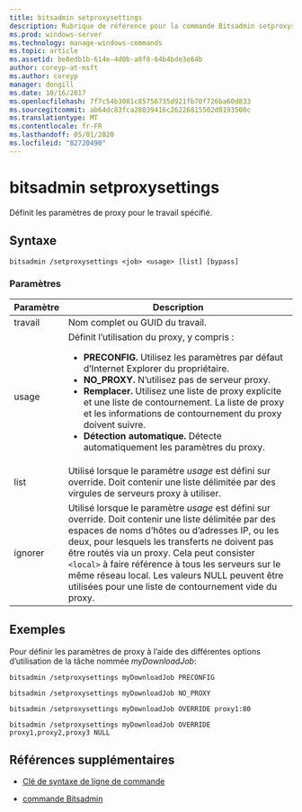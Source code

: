 ```yaml
---
title: bitsadmin setproxysettings
description: Rubrique de référence pour la commande Bitsadmin setproxysettings n', qui définit les paramètres de proxy pour le travail spécifié.
ms.prod: windows-server
ms.technology: manage-windows-commands
ms.topic: article
ms.assetid: be8edb1b-614e-4d0b-a8f8-64b4bde3e64b
author: coreyp-at-msft
ms.author: coreyp
manager: dongill
ms.date: 10/16/2017
ms.openlocfilehash: 7f7c54b3081c85756735d921fb70f726ba60d833
ms.sourcegitcommit: ab64dc83fca28039416c26226815502d0193500c
ms.translationtype: MT
ms.contentlocale: fr-FR
ms.lasthandoff: 05/01/2020
ms.locfileid: "82720490"
---
```

# <a name="bitsadmin-setproxysettings"></a>bitsadmin setproxysettings

Définit les paramètres de proxy pour le travail spécifié.

## <a name="syntax"></a>Syntaxe

```
bitsadmin /setproxysettings <job> <usage> [list] [bypass]
```

### <a name="parameters"></a>Paramètres

| Paramètre | Description |
| --------- | ----------- |
| travail | Nom complet ou GUID du travail. |
| usage | Définit l’utilisation du proxy, y compris :<ul><li>**PRECONFIG.** Utilisez les paramètres par défaut d’Internet Explorer du propriétaire.</li><li>**NO_PROXY.** N’utilisez pas de serveur proxy.</li><li>**Remplacer.** Utilisez une liste de proxy explicite et une liste de contournement. La liste de proxy et les informations de contournement du proxy doivent suivre.</li><li>**Détection automatique.** Détecte automatiquement les paramètres du proxy.</li></ul> |
| list | Utilisé lorsque le paramètre *usage* est défini sur override. Doit contenir une liste délimitée par des virgules de serveurs proxy à utiliser. |
| ignorer | Utilisé lorsque le paramètre *usage* est défini sur override. Doit contenir une liste délimitée par des espaces de noms d’hôtes ou d’adresses IP, ou les deux, pour lesquels les transferts ne doivent pas être routés via un proxy. Cela peut consister `<local>` à faire référence à tous les serveurs sur le même réseau local. Les valeurs NULL peuvent être utilisées pour une liste de contournement vide du proxy. |

## <a name="examples"></a>Exemples

Pour définir les paramètres de proxy à l’aide des différentes options d’utilisation de la tâche nommée *myDownloadJob*:

```
bitsadmin /setproxysettings myDownloadJob PRECONFIG
```

```
bitsadmin /setproxysettings myDownloadJob NO_PROXY
```
```
bitsadmin /setproxysettings myDownloadJob OVERRIDE proxy1:80
```

```
bitsadmin /setproxysettings myDownloadJob OVERRIDE proxy1,proxy2,proxy3 NULL
```

## <a name="additional-references"></a>Références supplémentaires

- [Clé de syntaxe de ligne de commande](command-line-syntax-key.md)

- [commande Bitsadmin](bitsadmin.md)
